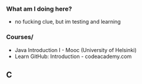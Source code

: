 ### What am I doing here? ###
 - no fucking clue, but im testing and learning 
### Courses/ ###
 - Java Introduction I - Mooc (University of Helsinki) 
 - Learn GitHub: Introduction - codeacademy.com 

## C ##